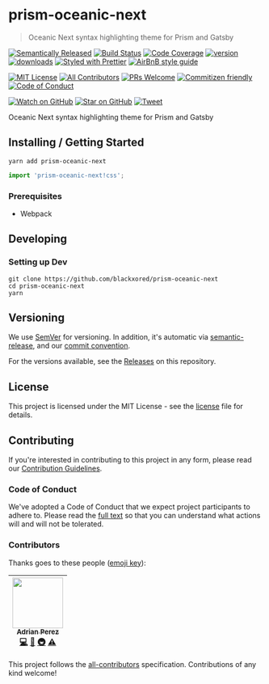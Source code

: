 # prism-oceanic-next

> Oceanic Next syntax highlighting theme for Prism and Gatsby

[![Semantically Released][semantic-release-badge]][semantic-release]
[![Build Status][build-badge]][build]
[![Code Coverage][coverage-badge]][coverage]
[![version][version-badge]][package]
[![downloads][downloads-badge]][npmtrends]
[![Styled with Prettier][prettier-badge]][prettier]
[![AirBnB style guide][airbnb-style-badge]][airbnb-style]

[![MIT License][license-badge]][LICENSE]
[![All Contributors](https://img.shields.io/badge/all_contributors-1-orange.svg?style=flat-square)](#contributors)
[![PRs Welcome][prs-badge]][prs]
[![Commitizen friendly][commitizen-badge]][commitizen]
[![Code of Conduct][coc-badge]][coc]

[![Watch on GitHub][github-watch-badge]][github-watch]
[![Star on GitHub][github-star-badge]][github-star]
[![Tweet][twitter-badge]][twitter]

Oceanic Next syntax highlighting theme for Prism and Gatsby

## Installing / Getting Started

```shell
yarn add prism-oceanic-next
```

```javascript
import 'prism-oceanic-next!css';
```

### Prerequisites

* Webpack

## Developing

### Setting up Dev

```shell
git clone https://github.com/blackxored/prism-oceanic-next
cd prism-oceanic-next
yarn
```

## Versioning

We use [SemVer][semver] for versioning. In addition, it's automatic via
[semantic-release][semantic-release], and our [commit convention][commit-convention].

For the versions available, see the [Releases][releases] on this repository.

## License

This project is licensed under the MIT License - see the 
[license] file for details.

## Contributing

If you're interested in contributing to this project in any form, please read
our [Contribution Guidelines][contributing].

### Code of Conduct

We've adopted a Code of Conduct that we expect project participants to adhere to.
Please read the [full text][coc] so that you can understand what actions 
will and will not be tolerated.

### Contributors

Thanks goes to these people ([emoji key][emojis]):

<!-- ALL-CONTRIBUTORS-LIST:START - Do not remove or modify this section -->
<!-- prettier-ignore -->
| [<img src="https://avatars3.githubusercontent.com/u/133308?v=4" width="100px;"/><br /><sub><b>Adrian Perez</b></sub>](https://adrianperez.codes)<br />[💻](https://github.com/blackxored/prism-oceanic-next/commits?author=blackxored "Code") [📖](https://github.com/blackxored/prism-oceanic-next/commits?author=blackxored "Documentation") [🚇](#infra-blackxored "Infrastructure (Hosting, Build-Tools, etc)") [⚠️](https://github.com/blackxored/prism-oceanic-next/commits?author=blackxored "Tests") |
| :---: |
<!-- ALL-CONTRIBUTORS-LIST:END -->

This project follows the [all-contributors][all-contributors] specification.
Contributions of any kind welcome!


[npm]: https://www.npmjs.com/
[node]: https://nodejs.org
[build-badge]: https://img.shields.io/travis/blackxored/prism-oceanic-next.svg?style=flat-square
[build]: https://travis-ci.org/blackxored/prism-oceanic-next
[coverage-badge]: https://img.shields.io/codecov/c/github/blackxored/prism-oceanic-next.svg?style=flat-square
[coverage]: https://codecov.io/github/blackxored/prism-oceanic-next
[version-badge]: https://img.shields.io/npm/v/prism-oceanic-next.svg?style=flat-square
[package]: https://www.npmjs.com/package/prism-oceanic-next
[downloads-badge]: https://img.shields.io/npm/dm/prism-oceanic-next.svg?style=flat-square
[npmtrends]: http://www.npmtrends.com/prism-oceanic-next
[license-badge]: https://img.shields.io/npm/l/prism-oceanic-next.svg?style=flat-square
[license]: https://github.com/blackxored/prism-oceanic-next/blob/master/LICENSE.md
[semantic-release]: https://github.com/semantic-release/semantic-release
[semantic-release-badge]: https://img.shields.io/badge/%20%20%F0%9F%93%A6%F0%9F%9A%80-semantic--release-e10079.svg?style=flat-square
[commitizen-badge]: https://img.shields.io/badge/commitizen-friendly-brightgreen.svg?style=flat-square
[commitizen]: http://commitizen.github.io/cz-cli/
[prettier-badge]: https://img.shields.io/badge/styled_with-prettier-ff69b4.svg?style=flat-square
[prettier]: https://github.com/prettier/prettier 
[airbnb-style-badge]: https://img.shields.io/badge/code%20style-airbnb-green.svg?style=flat-square
[airbnb-style]: https://github.com/airbnb/javascript
[eslint]: http://eslint.org 
[prs-badge]: https://img.shields.io/badge/PRs-welcome-brightgreen.svg?style=flat-square
[prs]: http://makeapullrequest.com
[donate-badge]: https://img.shields.io/badge/$-support-green.svg?style=flat-square
[contributing]: https://github.com/blackxored/prism-oceanic-next/blob/master/CONTRIBUTING.md
[coc-badge]: https://img.shields.io/badge/code%20of-conduct-ff69b4.svg?style=flat-square
[coc]: https://github.com/blackxored/prism-oceanic-next/blob/master/CODE_OF_CONDUCT.md
[github-watch-badge]: https://img.shields.io/github/watchers/blackxored/prism-oceanic-next.svg?style=social
[github-watch]: https://github.com/blackxored/prism-oceanic-next/watchers
[github-star-badge]: https://img.shields.io/github/stars/blackxored/prism-oceanic-next.svg?style=social
[github-star]: https://github.com/blackxored/prism-oceanic-next/stargazers
[twitter]: https://twitter.com/intent/tweet?text=Check%20out%20prism-oceanic-next%20by%20%40blackxored%20https%3A%2F%2Fgithub.com%2Fblackxored%2Fprism-oceanic-next%20%F0%9F%91%8D
[twitter-badge]: https://img.shields.io/twitter/url/https/github.com/blackxored/prism-oceanic-next.svg?style=social
[emojis]: https://github.com/kentcdodds/all-contributors#emoji-key
[all-contributors]: https://github.com/kentcdodds/all-contributors
[semver]: http://semver.org/
[releases]: https://github.com/blackxored/prism-oceanic-next/releases
[commit-convention]: https://www.npmjs.com/package/@commitlint/config-angular

